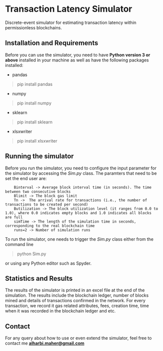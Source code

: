# Transaction Latency Simulator
Discrete-event simulator for estimating transaction latency within permissionless blockchains. 

## Installation and Requirements

Before you can use the simulator, you need to have **Python version 3 or above** installed in your machine as well as have the following packages installed:

- pandas 
>pip install pandas
- numpy 
>pip install numpy
- sklearn 
>pip install sklearn
- xlsxwriter
>pip install xlsxwriter

## Running the simulator

Before you run the simulator, you need to configure the input parameter for the simulator by accessing the *Sim.py* class. The paramters that need to be set the end user are:

        Binterval -> Average block interval time (in seconds). The time between two consecutive blocks
        Blimit -> The block gas limit
        Tn ->  The arrival rate for transactions (i.e., the number of transactions to be created per second)
        Butilization -> The block utilization level (it ranges from 0.0 to 1.0), where 0.0 indicates empty blocks and 1.0 indicates all blocks are full
        simTime -> The length of the simulation time in seconds, corresponding to the real blockchain time
        runs=2 -> Number of simulation runs
        
To run the simulator, one needs to trigger the *Sim.py* class either from the command line
> python Sim.py

or using any Python editor such as Spyder.

## Statistics and Results

The results of the simulator is printed in an excel file at the end of the simulation. The results include the blockchain ledger, number of blocks mined and details of transactions confirmed in the network. For every transaction, we record it gas related attributes, fees, creation time, time when it was recorded in the blockchain ledger and etc.

## Contact

For any query about how to use or even extend the simulator, feel free to contact me **alharbi.maher@gmail.com**
